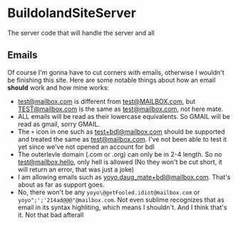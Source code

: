 # BuildolandSiteServer
The server code that will handle the server and all


## Emails
Of course I'm gonna have to cut corners with emails, otherwise I wouldn't be finishing this site. Here are some notable things about how an email **should** work and how mine works:

- test@mailbox.com is different from test@MAILBOX.com, but TEST@mailbox.com is the same as test@mailbox.com, not here mate.
- ALL emails will be read as their lowercase equivalents. So GMAIL will be read as gmail, sorry GMAIL.
- The `+` icon in one such as test+bdl@mailbox.com should be supported and treated the same as test@mailbox.com. I've not been able to test it yet since we've not opened an account for bdl
- The outerlevle domain (.com or .org) can only be in 2-4 length. So no test@mailbox.hello, only hell is allowed (No they won't be cut short, it will return an error, that was just a joke)
- I am allowing emails such as yoyo.daug_mate+bdl@mailbox.com. That's about as far as support goes.
- No, there won't be any `yoyo\@getFooled.idiot@mailbox.com` or `yoyo";';'214ad@@@"@mailbox.com`. Not even sublime recognizes that as email in its syntax highliting, which means I shouldn't.
And I think that's it. Not that bad afterall
